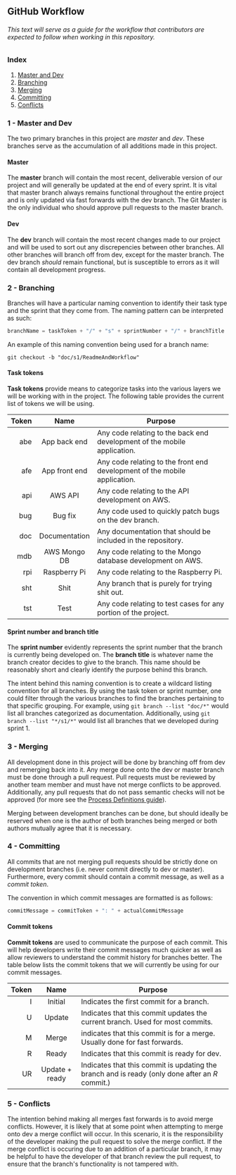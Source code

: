 ## GitHub Workflow
###### This text will serve as a guide for the workflow that contributors are expected to follow when working in this repository.

### Index
1) [Master and Dev](#1---master-and-dev)
2) [Branching](#2---branching)
3) [Merging](#3---merging)
4) [Committing](#4---committing)
5) [Conflicts](#5---conflicts)

### 1 - Master and Dev
The two primary branches in this project are *master* and *dev*. These branches serve as the accumulation of all additions made in this project.

#### Master
The **master** branch will contain the most recent, deliverable version of our project and will generally be updated at the end of every sprint.
It is vital that master branch always remains functional throughout the entire project and is only updated via fast forwards with the dev branch.
The Git Master is the only individual who should approve pull requests to the master branch.

#### Dev
The **dev** branch will contain the most recent changes made to our project and will be used to sort out any discrepencies between other branches. 
All other branches will branch off from dev, except for the master branch.
The dev branch *should* remain functional, but is susceptible to errors as it will contain all development progress.

### 2 - Branching
Branches will have a particular naming convention to identify their task type and the sprint that they come from. The naming pattern can be interpreted as such:
```python
branchName = taskToken + "/" + "s" + sprintNumber + "/" + branchTitle
```
An example of this naming convention being used for a branch name:
```
git checkout -b "doc/s1/ReadmeAndWorkflow"
```

#### Task tokens
**Task tokens** provide means to categorize tasks into the various layers we will be working with in the project. 
The following table provides the current list of tokens we will be using.

| Token     | Name               | Purpose                                                                                                  |
| --------: | :--------------:  | -----------------------------------------------------------------------------  |
| abe        | App back end     | Any code relating to the back end development of the mobile application. |
| afe         | App front end    | Any code relating to the front end development of the mobile application. |
| api         | AWS API            | Any code relating to the API development on AWS.                                  |
| bug        | Bug fix               | Any code used to quickly patch bugs on the dev branch.                          |
| doc        | Documentation  | Any documentation that should be included in the repository.                   |
| mdb       | AWS Mongo DB | Any code relating to the Mongo database development on AWS.              |
| rpi          | Raspberry Pi      | Any code relating to the Raspberry Pi.                                                      |
| sht         | Shit                   | Any branch that is purely for trying shit out.                                             |
| tst          | Test                  | Any code relating to test cases for any portion of the project.                  |

#### Sprint number and branch title
The **sprint number** evidently represents the sprint number that the branch is currently being developed on.
The **branch title** is whatever name the branch creator decides to give to the branch. This name should be reasonably short and clearly identify the purpose behind this branch.

The intent behind this naming convention is to create a wildcard listing convention for all branches. 
By using the task token or sprint number, one could filter through the various branches to find the branches pertaining to that specific grouping.
For example, using `git branch --list "doc/*"` would list all branches categorized as documentation. Additionally, using `git branch --list "*/s1/*"` would list all branches that we developed during sprint 1.

### 3 - Merging
All development done in this project will be done by branching off from dev and remerging back into it. Any merge done onto the dev or master branch must be done through a pull request.
Pull requests must be reviewed by another team member and must have not merge conflicts to be approved. Additionally, any pull requests that do not pass semantic checks will not be approved (for more see the [Process Definitions guide](https://docs.google.com/document/d/1NESWm63OmFAcAY1dW_YJ7AVUofGFQQ8WwYitfEBta64/edit?usp=sharing)).

Merging between development branches can be done, but should ideally be reserved when one is the author of both branches being merged or both authors mutually agree that it is necessary.

### 4 - Committing
All commits that are not merging pull requests should be strictly done on development branches (i.e. never commit directly to dev or master). Furthermore, every commit should contain a commit message, as well as a *commit token*.

The convention in which commit messages are formatted is as follows:
```python
commitMessage = commitToken + ": " + actualCommitMessage
```

#### Commit tokens
**Commit tokens** are used to communicate the purpose of each commit. This will help developers write their commit messages much quicker as well as allow reviewers to understand the commit history for branches better.
The table below lists the commit tokens that we will currently be using for our commit messages.

| Token     | Name                | Purpose                                                                                                                                   |
| --------: | :---------------: | -----------------------------------------------------------------------------------------------------  |
| I             | Initial                 | Indicates the first commit for a branch.                                                                                      |
| U            | Update              | Indicates that this commit updates the current branch. Used for most commits.                         |
| M           | Merge                | indicates that this commit is for a merge. Usually done for fast forwards.                                    |
| R            | Ready               | Indicates that this commit is ready for dev.                                                                                |
| UR          | Update + ready | Indicates that this commit is updating the branch and is ready (only done after an *R* commit.) |

### 5 - Conflicts

The intention behind making all merges fast forwards is to avoid merge conflicts. However, it is likely that at some point when attempting to merge onto dev a merge conflict will occur.
In this scenario, it is the responsibility of the developer making the pull request to solve the merge conflict. If the merge conflict is occuring due to an addition of a particular branch, it may be helpful to have the developer of that branch review the pull request, to ensure that the branch's functionality is not tampered with.
